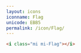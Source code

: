 ```yaml
---
layout: icons
iconname: Flag
unicode: EBB5
permalink: /icon/Flag/
---
```


``` html
<i class="mi mi-Flag"></i>
```
